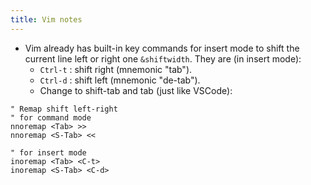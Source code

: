 ```yaml
---
title: Vim notes
---
```


- Vim already has built-in key commands for insert mode to shift the current line left or right one `&shiftwidth`. They are (in insert mode):
    - `Ctrl-t` : shift right (mnemonic "tab").
    - `Ctrl-d` : shift left (mnemonic "de-tab").
    - Change to shift-tab and tab (just like VSCode):

```vim
" Remap shift left-right
" for command mode
nnoremap <Tab> >>
nnoremap <S-Tab> <<

" for insert mode
inoremap <Tab> <C-t>
inoremap <S-Tab> <C-d>
```
